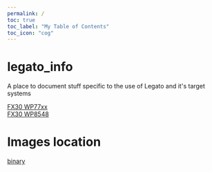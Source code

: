 ```yaml
---
permalink: /
toc: true
toc_label: "My Table of Contents"
toc_icon: "cog"
---
```



# legato_info
A place to document stuff specific to the use of Legato and it's target systems

[FX30 WP77xx](FX30WP77)  
[FX30 WP8548](FX30WP85)


# Images location

[binary](https://www.dropbox.com/home/LegatoYoctoBinaryImages)

